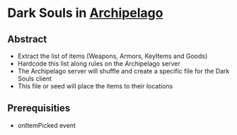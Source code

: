 # Dark Souls in [Archipelago](https://archipelago.gg)

## Abstract

- Extract the list of items (Weapons, Armors, KeyItems and Goods)
- Hardcode this list along rules on the Archipelago server
- The Archipelago server will shuffle and create a specific file for the Dark Souls client
- This file or seed will place the items to their locations

## Prerequisities 





- onItemPicked event